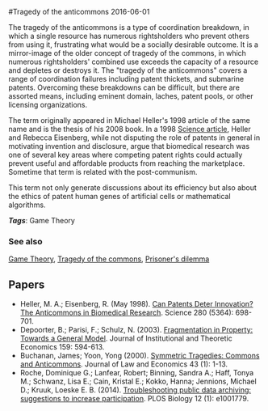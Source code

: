 
#Tragedy of the anticommons
2016-06-01

The tragedy of the anticommons is a type of coordination breakdown, in which a single resource has numerous rightsholders who prevent others from using it, frustrating what would be a socially desirable outcome. It is a mirror-image of the older concept of tragedy of the commons, in which numerous rightsholders' combined use exceeds the capacity of a resource and depletes or destroys it. The "tragedy of the anticommons" covers a range of coordination failures including patent thickets, and submarine patents. Overcoming these breakdowns can be difficult, but there are assorted means, including eminent domain, laches, patent pools, or other licensing organizations.

The term originally appeared in Michael Heller's 1998 article of the same name and is the thesis of his 2008 book. In a 1998 [Science article](http://science.sciencemag.org/content/280/5364/698.full), Heller and Rebecca Eisenberg, while not disputing the role of patents in general in motivating invention and disclosure, argue that biomedical research was one of several key areas where competing patent rights could actually prevent useful and affordable products from reaching the marketplace. Sometime that term is related with the post-communism.

This term not only generate discussions about its efficiency but also about the ethics of patent human genes of artificial cells or mathematical algorithms.

***Tags***: Game Theory

### See also
[Game Theory](/game_theory), [Tragedy of the commons](/tragedy_of_the_commons), [Prisoner's dilemma](/prisoner's_dilemma)
## Papers
* Heller, M. A.; Eisenberg, R. (May 1998). [Can Patents Deter Innovation? The Anticommons in Biomedical Research](http://science.sciencemag.org/content/280/5364/698.full). Science 280 (5364): 698-701.
* Depoorter, B.; Parisi, F.; Schulz, N. (2003). [Fragmentation in Property: Towards a General Model](http://www.law.gmu.edu/assets/files/publications/working_papers/02-03.pdf). Journal of Institutional and Theoretic Economics 159: 594-613.
* Buchanan, James; Yoon, Yong (2000). [Symmetric Tragedies: Commons and Anticommons](http://www.econ.ucsb.edu/~tedb/Courses/Ec100C/Readings/BuchananYoon.pdf). Journal of Law and Economics 43 (1): 1-13.
* Roche, Dominique G.; Lanfear, Robert; Binning, Sandra A.; Haff, Tonya M.; Schwanz, Lisa E.; Cain, Kristal E.; Kokko, Hanna; Jennions, Michael D.; Kruuk, Loeske E. B. (2014). [Troubleshooting public data archiving: suggestions to increase participation](https://dx.doi.org/10.1371%2Fjournal.pbio.1001779). PLOS Biology 12 (1): e1001779.


